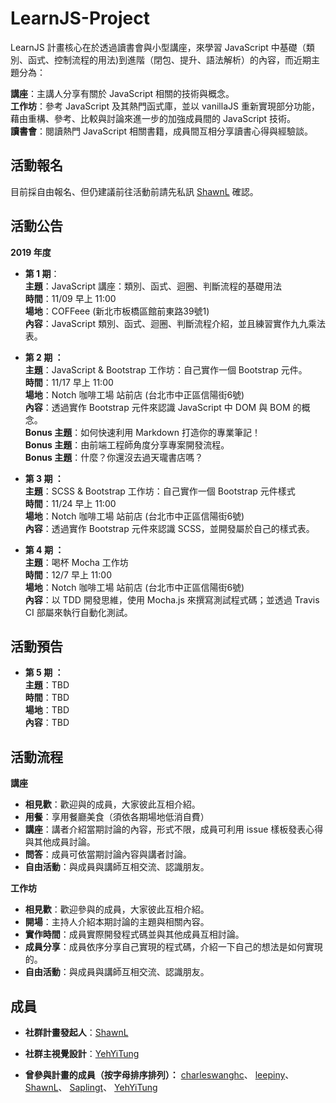 # LearnJS-Project

LearnJS 計畫核心在於透過讀書會與小型講座，來學習 JavaScript 中基礎（類別、函式、控制流程的用法)到進階（閉包、提升、語法解析）的內容，而近期主題分為：<br>

**講座**：主講人分享有關於 JavaScript 相關的技術與概念。<br>
**工作坊**：參考 JavaScript 及其熱門函式庫，並以 vanillaJS 重新實現部分功能，藉由重構、參考、比較與討論來進一步的加強成員間的 JavaScript 技術。<br>
**讀書會**：閱讀熱門 JavaScript 相關書籍，成員間互相分享讀書心得與經驗談。<br>

## 活動報名

目前採自由報名、但仍建議前往活動前請先私訊 [ShawnL](https://www.facebook.com/profile.php?id=100004228181424) 確認。

## 活動公告

**2019 年度** <br>
- **第 1 期**：<br>
  **主題**：JavaScript 講座：類別、函式、迴圈、判斷流程的基礎用法 <br>
  **時間**：11/09 早上 11:00 <br>
  **場地**：COFFeee (新北市板橋區館前東路39號1) <br>
  **內容**：JavaScript 類別、函式、迴圈、判斷流程介紹，並且練習實作九九乘法表。 <br>
  
- **第 2 期 ：**<br>
  **主題**：JavaScript & Bootstrap 工作坊：自己實作一個 Bootstrap 元件。 <br>
  **時間**：11/17 早上 11:00<br>
  **場地**：Notch 咖啡工場 站前店 (台北市中正區信陽街6號) <br>
  **內容**：透過實作 Bootstrap 元件來認識 JavaScript 中 DOM 與 BOM 的概念。 <br>
  **Bonus 主題**：如何快速利用 Markdown 打造你的專業筆記！ <br>
  **Bonus 主題**：由前端工程師角度分享專案開發流程。 <br>
  **Bonus 主題**：什麼？你還沒去過天瓏書店嗎？ <br>
 
- **第 3 期 ：**<br>
  **主題**：SCSS & Bootstrap 工作坊：自己實作一個 Bootstrap 元件樣式 <br>
  **時間**：11/24 早上 11:00<br>
  **場地**：Notch 咖啡工場 站前店 (台北市中正區信陽街6號) <br>
  **內容**：透過實作 Bootstrap 元件來認識 SCSS，並開發屬於自己的樣式表。 <br>

- **第 4 期 ：**<br>
  **主題**：喝杯 Mocha 工作坊 <br>
  **時間**：12/7 早上 11:00<br>
  **場地**：Notch 咖啡工場 站前店 (台北市中正區信陽街6號) <br>
  **內容**：以 TDD 開發思維，使用 Mocha.js 來撰寫測試程式碼；並透過 Travis CI 部屬來執行自動化測試。 <br>

 ## 活動預告

- **第 5 期 ：**<br>
  **主題**：TBD <br>
  **時間**：TBD <br>
  **場地**：TBD <br>
  **內容**：TBD <br>

## 活動流程

**講座**
- **相見歡**：歡迎與的成員，大家彼此互相介紹。
- **用餐**：享用餐廳美食（須依各期場地低消自費）
- **講座**：講者介紹當期討論的內容，形式不限，成員可利用 issue 樣板發表心得與其他成員討論。
- **問答**：成員可依當期討論內容與講者討論。
- **自由活動**：與成員與講師互相交流、認識朋友。

**工作坊**
- **相見歡**：歡迎參與的成員，大家彼此互相介紹。
- **開場**：主持人介紹本期討論的主題與相關內容。
- **實作時間**：成員實際開發程式碼並與其他成員互相討論。
- **成員分享**：成員依序分享自己實現的程式碼，介紹一下自己的想法是如何實現的。
- **自由活動**：與成員與講師互相交流、認識朋友。

## 成員

- **社群計畫發起人**：[ShawnL](https://github.com/shawnlin0201)
- **社群主視覺設計**：[YehYiTung](https://github.com/yehyitung)

- **曾參與計畫的成員（按字母排序排列）：**
[charleswanghc](https://github.com/charleswanghc)、
[leepiny](https://github.com/leepiny)、
[ShawnL](https://github.com/shawnlin0201)、
[Saplingt](https://github.com/saplingt)、
[YehYiTung](https://github.com/yehyitung)

